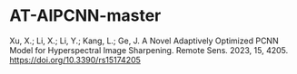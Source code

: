 # AT-AIPCNN-master
 Xu, X.; Li, X.; Li, Y.; Kang, L.; Ge, J. A Novel Adaptively Optimized PCNN Model for Hyperspectral Image Sharpening. Remote Sens. 2023, 15, 4205. https://doi.org/10.3390/rs15174205
